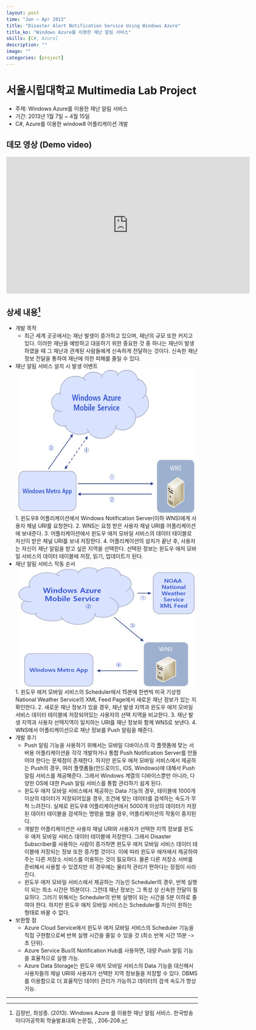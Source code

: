```yaml
---
layout: post
time: "Jan ~ Apr 2013"
title: "Disaster Alert Notification Service Using Windows Azure"
title_ko: "Windows Azure를 이용한 재난 알림 서비스"
skills: [C#, Azure]
description: ""
image: ""
categories: [project]
---
```


# 서울시립대학교 Multimedia Lab Project 
- 주제: Windows Azure를 이용한 재난 알림 서비스
- 기간: 2013년 1월 7일 ~ 4월 15일
- C#, Azure를 이용한 window8 어플리케이션 개발

## 데모 영상 (Demo video)
<iframe width="640" height="360" src="https://www.youtube.com/embed/CyP6T1rnWso?ecver=1" frameborder="0" allow="autoplay; encrypted-media" allowfullscreen></iframe>

## 상세 내용[^1]
+ 개발 목적
    - 최근 세계 곳곳에서는 재난 발생이 증가하고 있으며, 재난의 규모 또한 커지고 있다. 
     이러한 재난을 예방하고 대응하기 위한 중요한 것 중 하나는 재난이 발생하였을 때 그 재난과 관계된 사람들에게 신속하게 전달하는 것이다. 
     신속한 재난 정보 전달을 통하여 재난에 의한 피해를 줄일 수 있다.
+ 재난 알림 서비스 설치 시 발생 이벤트
    <div style="text-align: center;">
        <img src="/img/portfolio/2013-04-15-install-application.jpg" alt="재난 알림 서비스 설치 시 발생 이벤트 그림" />
    </div>
    1. 윈도우8 어플리케이션에서 Windows Notification Server(이하 WNS)에게 사용자 채널 URI를 요청한다.
    2. WNS는 요청 받은 사용자 채널 URI를  어플리케이션에 보내준다.
    3. 어플리케이션에서 윈도우 애저 모바일 서비스의 데이터 테이블로 자신이 받은 채널 URI를 보내 저장한다.
    4. 어플리케이션의 설치가 끝난 후, 사용자는 자신이 재난 알림을 받고 싶은 지역을 선택한다. 선택된 정보는 윈도우 애저 모바일 서비스의 데이터 테이블에 저장, 읽기, 업데이트가 된다.
+ 재난 알림 서비스 작동 순서
    <div style="text-align: center;">
        <img src="/img/portfolio/2013-04-15-action-application.jpg" alt="재난 알림 서비스 작동 순서 그림" />
    </div>
    1. 윈도우 애저 모바일 서비스의 Scheduler에서 15분에 한번씩 미국 기상청 National Weather Service의 XML Feed Page에서 새로운 재난 정보가 있는 지 확인한다.
    2. 새로운 재난 정보가 있을 경우, 재난 발생 지역과 윈도우 애저 모바일 서비스 데이터 테이블에 저장되어있는 사용자의 선택 지역을 비교한다. 
    3. 재난 발생 지역과 사용자 선택지역이 일치하는 URI를 재난 정보와 함께 WNS로 보낸다.
    4. WNS에서 어플리케이션으로 재난 정보를 Push 알림을 해준다.
+ 개발 후기
    - Push 알림 기능을 사용하기 위해서는 모바일 디바이스의 각 플랫폼에 맞는 서버용 어플리케이션을 각각 개발하거나 통합 Push Notification Server를 만들어야 한다는 문제점이 존재한다. 
     하지만 윈도우 애저 모바일 서비스에서 제공하는 Push의 경우, 여러 플랫폼들(안드로이드, iOS, Windows)에 대해서 Push 알림 서비스를 제공해준다. 
     그래서 Windows 계열의 디바이스뿐만 아니라, 다양한 OS에 대한 Push 알림 서비스를 통합 관리하기 쉽게 된다.
    - 윈도우 애저 모바일 서비스에서 제공하는 Data 기능의 경우, 테이블에 1000개 이상의 데이터가 저장되어있을 경우, 조건에 맞는 데이터를 검색하는 속도가 무척 느려진다.
     실제로 윈도우8 어플리케이션에서 5000개 이상의 데이터가 저장된 데이터 테이블을 검색하는 명령을 했을 경우, 어플리케이션의 작동이 중지된다.
    - 개발한 어플리케이션은 사용자 채널 URI와 사용자가 선택한 지역 정보를 윈도우 애저 모바일 서비스 데이터 테이블에 저장한다.
     그래서 Disaster Subscriber를 사용하는 사람이 증가하면 윈도우 애저 모바일 서비스 데이터 테이블에 저장되는 정보 또한 증가할 것이다. 
     이에 따라 윈도우 애저에서 제공하여 주는 다른 저장소 서비스를 이용하는 것이 필요하다. 
     물론 다른 저장소 서버를 준비해서 사용할 수 있겠지만 이 경우에는 물리적 관리가 편하다는 장점이 사라진다.
    - 윈도우 애저 모바일 서비스에서 제공하는 기능인 Scheduler의 경우, 반복 실행이 되는 최소 시간은 15분이다. 
     그런데 재난 정보는 그 특성 상 신속한 전달이 필요하다. 
     그러기 위해서는 Scheduler의 반복 실행이 되는 시간을 5분 이하로 줄여야 한다. 
     하지만 윈도우 애저 모바일 서비스는 Scheduler를 자신이 원하는 형태로 바꿀 수 없다.
+ 보완할 점
    - Azure Cloud Service에서 윈도우 애저 모바일 서비스의 Scheduler 기능을 직접 구현함으로써 반복 실행 시간을 줄일 수 있을 것 (최소 반복 시간 15분 -> 초 단위).
    - Azure Service Bus의 Notification Hub를 사용하면, 대량 Push 알림 기능을 효율적으로 실행 가능.
    - Azure Data Storage는 윈도우 애저 모바일 서비스의 Data 기능을 대신해서 사용자들의 채널 URI와 사용자가 선택한 지역 정보들을 저장할 수 있다. 
     DBMS를 이용함으로 더 효율적인 데이터 관리가 가능하고 데이터의 검색 속도가 향상 가능.

---    
[^1]: 김정빈, 최성종. (2013). Windows Azure 를 이용한 재난 알림 서비스. 한국방송미디어공학회 학술발표대회 논문집, , 206-208.